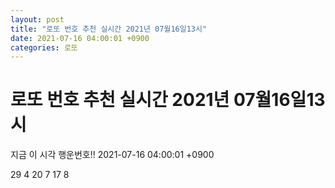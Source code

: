 ```yaml
---
layout: post
title: "로또 번호 추천 실시간 2021년 07월16일13시"
date: 2021-07-16 04:00:01 +0900
categories: 로또
---
```


# 로또 번호 추천 실시간 2021년 07월16일13시

지금 이 시각 행운번호!! 2021-07-16 04:00:01 +0900

 29  4  20  7  17  8 

